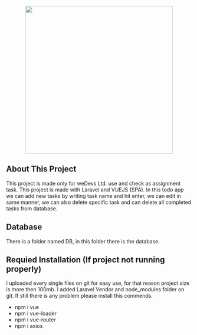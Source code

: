 <p align="center"><a href="https://laravel.com" target="_blank"><img src="https://miro.medium.com/max/984/1*IHI90aWzUnrcfHDuh08YTg.png" width="400"></a></p>

## About This Project

This project is made only for weDevs Ltd. use and check as assignment task. This project is made with Laravel and VUEJS (SPA). In this todo app we can add new tasks by writing task name and hit enter, we can edit in same manner, we can also delete specific task and can delete all completed tasks from database.

## Database
There is a folder named DB, in this folder there is the database.

## Requied Installation (If project not running properly)

I uploaded every single files on git for easy use, for that reason project size is more then 100mb. I added Laravel Vendor and node_modules folder on git.
If still there is any problem please install this commends.

<ul>
    <li> npm i vue </li>
    <li> npm i vue-loader </li>
    <li> npm i vue-router </li>
    <li> npm i axios </li>
</ul>
